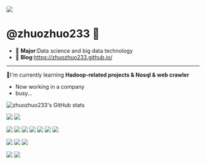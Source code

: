 
![](http://zhuozhuo233.cn:4000/get/@zhuozhuo233.readme)

<!-- - 👋 Hi, I’m @zhuozhuo233
这里目前存放一些代码托管，一些技术整理与学习笔记备忘存档在我的博客
- 个人博客:https://zhuozhuo233.github.io/
- 数据科学与大数据技术专业在读 -->

# @zhuozhuo233 👋
- 🏫 **Major**:Data science and big data technology
- 📜 **Blog**:https://zhuozhuo233.github.io/
---
🔬I'm currently learning **Hadoop-related projects & Nosql & web crawler** 
- Now working in a company
- busy...



![zhuozhuo233's GitHub stats](https://github-readme-stats.vercel.app/api?username=zhuozhuo233&theme=default&show_icons=true)


![](https://img.shields.io/badge/Java-blue?logo=java)
![](https://img.shields.io/badge/Python-orange?logo=python)

![](https://img.shields.io/badge/Hadoop-red)
![](https://img.shields.io/badge/Spark-red)
![](https://img.shields.io/badge/Kafka-red)
![](https://img.shields.io/badge/Zookeeper-red)
![](https://img.shields.io/badge/Hive-red)
![](https://img.shields.io/badge/Hbase-red)
![](https://img.shields.io/badge/Flume-red)


![](https://img.shields.io/badge/-HTML5-E34F26?&logo=html5&logoColor=white)
![](https://img.shields.io/badge/-CSS3-1572B6?&logo=css3)
![](https://img.shields.io/badge/-JavaScript-oringe?&logo=javascript)

<!-- ![](https://img.shields.io/badge/Steam-black?logo=steam)
![](https://img.shields.io/badge/NintendoSwitch-red?logo=) -->
![](https://img.shields.io/badge/Steam-171a21?logo=steam&logoColor=ffffff)
![](https://img.shields.io/badge/-Nintendo%20Switch-e60012?logo=nintendo%20switch&logoColor=ffffff)


<!---
zhuozhuo233/zhuozhuo233 is a ✨ special ✨ repository because its `README.md` (this file) appears on your GitHub profile.
You can click the Preview link to take a look at your changes.
--->
